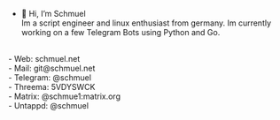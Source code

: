 - 👋 Hi, I’m Schmuel <br>
Im a script engineer and linux enthusiast from germany. Im currently working on a few Telegram Bots using Python and Go.<br>
<br>
- Web:      schmuel.net<br>
- Mail:     git@schmuel.net<br>
- Telegram: @schmuel<br>
- Threema:  5VDYSWCK<br>
- Matrix:   @schmue1:matrix.org<br>
- Untappd:  @schmuel

<!---
SchmueI/SchmueI is a ✨ special ✨ repository because its `README.md` (this file) appears on your GitHub profile.
You can click the Preview link to take a look at your changes.
--->
